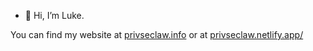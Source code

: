 - 👋 Hi, I’m Luke.

You can find my website at [privseclaw.info](https://privseclaw.info) or at [privseclaw.netlify.app/](https://privseclaw.netlify.app/)

<!---
PrivSec-Law/PrivSec-Law is a ✨ special ✨ repository because its `README.md` (this file) appears on your GitHub profile.
You can click the Preview link to take a look at your changes.
--->
